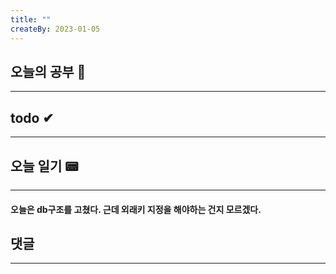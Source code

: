 ```yaml
---
title: ""
createBy: 2023-01-05
---
```

## 오늘의 공부 🎉
---
### 

## todo ✔
---
### 

## 오늘 일기 📟
---
#### 오늘은 db구조를 고쳤다. 근데 외래키 지정을 해야하는 건지 모르겠다.
## 댓글
---

<Comment />